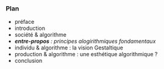 ### Plan

- préface
- introduction
- société & algorithme
- _**entre-propos** : principes alogirithmiques fondamentaux_
- individu & algorithme : la vision Gestaltique
- production & algorithme : une esthétique algorithmique ?
- conclusion
